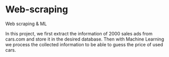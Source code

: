# Web-scraping
Web scraping &amp; ML

In this project, we first extract the information of 2000 sales ads from cars.com and store it in the desired database.
Then with Machine Learning we process the collected information to be able to guess the price of used cars.

